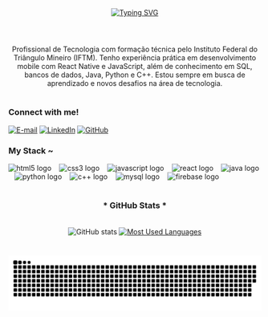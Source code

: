 <div align="center">
  <a href="https://git.io/typing-svg">
    <img src="https://readme-typing-svg.demolab.com?font=Fira+Code&weight=500&size=22&pause=1000&color=FFD700&center=true&vCenter=true&random=false&width=524&lines=%E2%8A%B9+Welcome+to+my+profile!+%CB%99%E1%B5%95%CB%99+%E2%8A%B9+" alt="Typing SVG">
  </a>
</div>

<img align="center" alt="" src="./src/header-gif.gif">

#

<p align="center">Profissional de Tecnologia com formação técnica pelo Instituto Federal do Triângulo Mineiro (IFTM). Tenho experiência prática em desenvolvimento mobile com React Native e JavaScript, além de conhecimento em SQL, bancos de dados, Java, Python e C++. Estou sempre em busca de aprendizado e novos desafios na área de tecnologia.</p>

#

<img align="right" alt="" height="190px" src="./src/study.gif">

<h3 align="left">Connect with me!</h3>

[![E-mail](https://img.shields.io/badge/-Email-000?style=for-the-badge&logo=microsoft-outlook&logoColor=FFD700&color=000)](mailto:annegnrosa@gmail.com)
[![LinkedIn](https://img.shields.io/badge/-LinkedIn-000?style=for-the-badge&logo=linkedin&logoColor=FFD700&color=000)](https://www.linkedin.com/in/anne-gabrielle-rosa-3b309b335)
[![GitHub](https://img.shields.io/badge/-GitHub-000?style=for-the-badge&logo=github&logoColor=FFD700&color=000)](https://github.com/AnnerGabrii)

<h3 align="left">My Stack ~</h3>

<div align="left">
  <img src="https://cdn.jsdelivr.net/gh/devicons/devicon/icons/html5/html5-original.svg" height="25" alt="html5 logo"  />
  <img width="8" />
  <img src="https://cdn.jsdelivr.net/gh/devicons/devicon/icons/css3/css3-original.svg" height="25" alt="css3 logo"  />
  <img width="8" />
  <img src="https://cdn.jsdelivr.net/gh/devicons/devicon/icons/javascript/javascript-plain.svg" height="25" alt="javascript logo"  />
  <img width="8" />
  <img src="https://cdn.jsdelivr.net/gh/devicons/devicon/icons/react/react-original.svg" height="25" alt="react logo"  />
  <img width="8" />
  <img src="https://cdn.jsdelivr.net/gh/devicons/devicon/icons/java/java-original.svg" height="25" alt="java logo"  />
  <img width="8" />
  <img src="https://cdn.jsdelivr.net/gh/devicons/devicon/icons/python/python-original.svg" height="25" alt="python logo"  />
  <img width="8" />
  <img src="https://cdn.jsdelivr.net/gh/devicons/devicon/icons/cplusplus/cplusplus-original.svg" height="25" alt="c++ logo"  />
  <img width="8" />
  <img src="https://cdn.jsdelivr.net/gh/devicons/devicon/icons/mysql/mysql-original.svg" height="25" alt="mysql logo"  />
  <img width="8" />
  <img src="https://cdn.jsdelivr.net/gh/devicons/devicon/icons/firebase/firebase-plain.svg" height="25" alt="firebase logo"  />
  <img width="8" />
</div>

#

<div style="text-align: center;" align="center">
  <h3>* GitHub Stats *</h3>
  <br>
  <img src="https://github-readme-stats-git-masterrstaa-rickstaa.vercel.app/api?username=AnnerGabrii&hide_title=true&show_icons=true&include_all_commits=false&count_private=true&line_height=25&hide=issues&bg_color=000&title_color=FFD700&text_color=FFF&border_radius=3&border_color=FFD700&icon_color=FFD700&theme=jolly" alt="GitHub stats">

  <a href="https://github.com/AnnerGabrii/github-readme-stats">
    <img src="https://github-readme-stats-git-masterrstaa-rickstaa.vercel.app/api/top-langs/?username=AnnerGabrii&line_height=10&card_width=290&layout=compact&hide_title=false&count_private=true&langs_count=4&show_icons=true&title_color=FFD700&hide=html,scss,less&bg_color=000&text_color=8B8B8B&border_radius=3&border_color=FFD700&count_private=true" alt="Most Used Languages">
  </a>
</div>

#

<picture align="center">
  <source media="(prefers-color-scheme: dark)" srcset="https://raw.githubusercontent.com/AnnerGabrii/AnnerGabrii/output/github-contribution-grid-snake-dark.svg">
  <source media="(prefers-color-scheme: light)" srcset="https://raw.githubusercontent.com/AnnerGabrii/AnnerGabrii/output/github-contribution-grid-snake-dark.svg">
  <img align="center" alt="github contribution grid snake animation" src="https://raw.githubusercontent.com/AnnerGabrii/AnnerGabrii/output/github-contribution-grid-snake.svg">
</picture>
